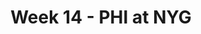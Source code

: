 ---
layout: game
title: Week 14 - PHI at NYG
season: 2008
game_id: 2008_14_PHI_NYG
away_team: PHI
home_team: NYG
---